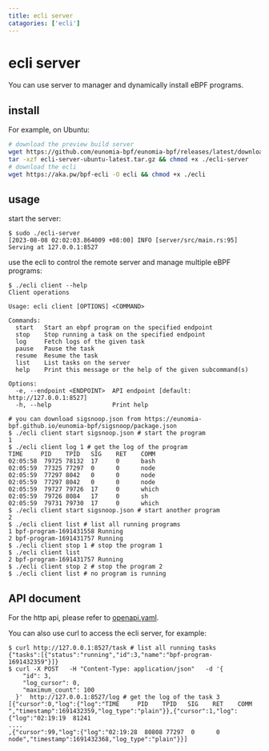 ```yaml
---
title: ecli server
catagories: ['ecli']
---
```


# ecli server

You can use server to manager and dynamically install eBPF programs.

## install

For example, on Ubuntu:

```sh
# download the preview build server
wget https://github.com/eunomia-bpf/eunomia-bpf/releases/latest/download/ecli-server-ubuntu-latest.tar.gz
tar -xzf ecli-server-ubuntu-latest.tar.gz && chmod +x ./ecli-server
# download the ecli
wget https://aka.pw/bpf-ecli -O ecli && chmod +x ./ecli
```

## usage

start the server:

```console
$ sudo ./ecli-server
[2023-08-08 02:02:03.864009 +08:00] INFO [server/src/main.rs:95] Serving at 127.0.0.1:8527
```

use the ecli to control the remote server and manage multiple eBPF programs:

```console
$ ./ecli client --help
Client operations

Usage: ecli client [OPTIONS] <COMMAND>

Commands:
  start   Start an ebpf program on the specified endpoint
  stop    Stop running a task on the specified endpoint
  log     Fetch logs of the given task
  pause   Pause the task
  resume  Resume the task
  list    List tasks on the server
  help    Print this message or the help of the given subcommand(s)

Options:
  -e, --endpoint <ENDPOINT>  API endpoint [default: http://127.0.0.1:8527]
  -h, --help                 Print help

# you can download sigsnoop.json from https://eunomia-bpf.github.io/eunomia-bpf/sigsnoop/package.json
$ ./ecli client start sigsnoop.json # start the program
1
$ ./ecli client log 1 # get the log of the program
TIME     PID    TPID   SIG    RET    COMM   
02:05:58  79725 78132  17     0      bash
02:05:59  77325 77297  0      0      node
02:05:59  77297 8042   0      0      node
02:05:59  77297 8042   0      0      node
02:05:59  79727 79726  17     0      which
02:05:59  79726 8084   17     0      sh
02:05:59  79731 79730  17     0      which
$ ./ecli client start sigsnoop.json # start another program
2
$ ./ecli client list # list all running programs
1 bpf-program-1691431558 Running
2 bpf-program-1691431757 Running
$ ./ecli client stop 1 # stop the program 1
$ ./ecli client list
2 bpf-program-1691431757 Running
$ ./ecli client stop 2 # stop the program 2
$ ./ecli client list # no program is running
```

## API document

For the http api, please refer to [openapi.yaml](https://github.com/eunomia-bpf/eunomia-bpf/tree/master/ecli/apis.yaml).

You can also use curl to access the ecli server, for example:

```console
$ curl http://127.0.0.1:8527/task # list all running tasks
{"tasks":[{"status":"running","id":3,"name":"bpf-program-1691432359"}]}
$ curl -X POST   -H "Content-Type: application/json"   -d '{
    "id": 3,
    "log_cursor": 0,
    "maximum_count": 100
  }'  http://127.0.0.1:8527/log # get the log of the task 3
[{"cursor":0,"log":{"log":"TIME     PID    TPID   SIG    RET    COMM   ","timestamp":1691432359,"log_type":"plain"}},{"cursor":1,"log":{"log":"02:19:19  81241 
....
,{"cursor":99,"log":{"log":"02:19:28  80808 77297  0      0      node","timestamp":1691432368,"log_type":"plain"}}]
```
